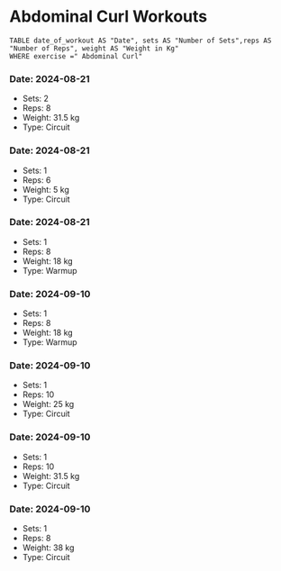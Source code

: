 # Abdominal Curl Workouts

```dataview 
TABLE date_of_workout AS "Date", sets AS "Number of Sets",reps AS "Number of Reps", weight AS "Weight in Kg" 
WHERE exercise =" Abdominal Curl"
```
### Date: 2024-08-21
- Sets: 2
- Reps: 8
- Weight: 31.5 kg
- Type: Circuit

### Date: 2024-08-21
- Sets: 1
- Reps: 6
- Weight: 5 kg
- Type: Circuit

### Date: 2024-08-21
- Sets: 1
- Reps: 8
- Weight: 18 kg
- Type: Warmup

### Date: 2024-09-10
- Sets: 1
- Reps: 8
- Weight: 18 kg
- Type: Warmup

### Date: 2024-09-10
- Sets: 1
- Reps: 10
- Weight: 25 kg
- Type: Circuit

### Date: 2024-09-10
- Sets: 1
- Reps: 10
- Weight: 31.5 kg
- Type: Circuit

### Date: 2024-09-10
- Sets: 1
- Reps: 8
- Weight: 38 kg
- Type: Circuit

